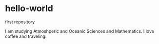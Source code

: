 # hello-world
first repository

I am studying Atmoshperic and Oceanic Sciences and Mathematics. I love coffee and traveling. 
